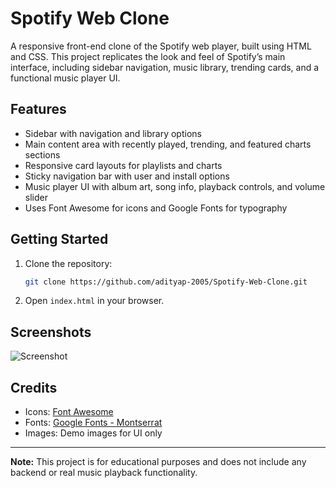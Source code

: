 # Spotify Web Clone

A responsive front-end clone of the Spotify web player, built using HTML and CSS. This project replicates the look and feel of Spotify’s main interface, including sidebar navigation, music library, trending cards, and a functional music player UI.

## Features

- Sidebar with navigation and library options
- Main content area with recently played, trending, and featured charts sections
- Responsive card layouts for playlists and charts
- Sticky navigation bar with user and install options
- Music player UI with album art, song info, playback controls, and volume slider
- Uses Font Awesome for icons and Google Fonts for typography

## Getting Started

1. Clone the repository:
   ```sh
   git clone https://github.com/adityap-2005/Spotify-Web-Clone.git
   ```
2. Open `index.html` in your browser.

## Screenshots

![Screenshot](https://github.com/user-attachments/assets/a59a0761-2e9e-4da0-92b9-cbba812ed657)

## Credits

- Icons: [Font Awesome](https://fontawesome.com/)
- Fonts: [Google Fonts - Montserrat](https://fonts.google.com/specimen/Montserrat)
- Images: Demo images for UI only

---

**Note:** This project is for educational purposes and does not include any backend or real music playback functionality.
